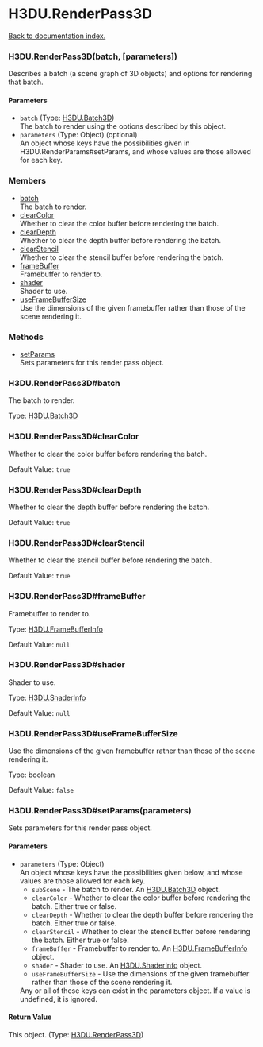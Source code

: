 # H3DU.RenderPass3D

[Back to documentation index.](index.md)

 <a name='H3DU.RenderPass3D'></a>
### H3DU.RenderPass3D(batch, [parameters])

Describes a batch (a scene graph of 3D objects) and options for
rendering that batch.

#### Parameters

* `batch` (Type: <a href="H3DU.Batch3D.md">H3DU.Batch3D</a>)<br>
    The batch to render using the options described by this object.
* `parameters` (Type: Object) (optional)<br>
    An object whose keys have the possibilities given in H3DU.RenderParams#setParams, and whose values are those allowed for each key.

### Members

* [batch](#H3DU.RenderPass3D_batch)<br>The batch to render.
* [clearColor](#H3DU.RenderPass3D_clearColor)<br>Whether to clear the color buffer before rendering the batch.
* [clearDepth](#H3DU.RenderPass3D_clearDepth)<br>Whether to clear the depth buffer before rendering the batch.
* [clearStencil](#H3DU.RenderPass3D_clearStencil)<br>Whether to clear the stencil buffer before rendering the batch.
* [frameBuffer](#H3DU.RenderPass3D_frameBuffer)<br>Framebuffer to render to.
* [shader](#H3DU.RenderPass3D_shader)<br>Shader to use.
* [useFrameBufferSize](#H3DU.RenderPass3D_useFrameBufferSize)<br>Use the dimensions of the given framebuffer rather than those
of the scene rendering it.

### Methods

* [setParams](#H3DU.RenderPass3D_setParams)<br>Sets parameters for this render pass object.

<a id='H3DU.RenderPass3D_batch'></a>
### H3DU.RenderPass3D#batch

The batch to render.

Type: <a href="H3DU.Batch3D.md">H3DU.Batch3D</a>

<a id='H3DU.RenderPass3D_clearColor'></a>
### H3DU.RenderPass3D#clearColor

Whether to clear the color buffer before rendering the batch.

Default Value: `true`

<a id='H3DU.RenderPass3D_clearDepth'></a>
### H3DU.RenderPass3D#clearDepth

Whether to clear the depth buffer before rendering the batch.

Default Value: `true`

<a id='H3DU.RenderPass3D_clearStencil'></a>
### H3DU.RenderPass3D#clearStencil

Whether to clear the stencil buffer before rendering the batch.

Default Value: `true`

<a id='H3DU.RenderPass3D_frameBuffer'></a>
### H3DU.RenderPass3D#frameBuffer

Framebuffer to render to.

Type: <a href="H3DU.FrameBufferInfo.md">H3DU.FrameBufferInfo</a>

Default Value: `null`

<a id='H3DU.RenderPass3D_shader'></a>
### H3DU.RenderPass3D#shader

Shader to use.

Type: <a href="H3DU.ShaderInfo.md">H3DU.ShaderInfo</a>

Default Value: `null`

<a id='H3DU.RenderPass3D_useFrameBufferSize'></a>
### H3DU.RenderPass3D#useFrameBufferSize

Use the dimensions of the given framebuffer rather than those
of the scene rendering it.

Type: boolean

Default Value: `false`

 <a name='H3DU.RenderPass3D_setParams'></a>
### H3DU.RenderPass3D#setParams(parameters)

Sets parameters for this render pass object.

#### Parameters

* `parameters` (Type: Object)<br>
    An object whose keys have the possibilities given below, and whose values are those allowed for each key.<ul> <li><code>subScene</code> - The batch to render. An <a href="H3DU.Batch3D.md">H3DU.Batch3D</a> object. <li><code>clearColor</code> - Whether to clear the color buffer before rendering the batch. Either true or false. <li><code>clearDepth</code> - Whether to clear the depth buffer before rendering the batch. Either true or false. <li><code>clearStencil</code> - Whether to clear the stencil buffer before rendering the batch. Either true or false. <li><code>frameBuffer</code> - Framebuffer to render to. An <a href="H3DU.FrameBufferInfo.md">H3DU.FrameBufferInfo</a> object. <li><code>shader</code> - Shader to use. An <a href="H3DU.ShaderInfo.md">H3DU.ShaderInfo</a> object. <li><code>useFrameBufferSize</code> - Use the dimensions of the given framebuffer rather than those of the scene rendering it. </ul> Any or all of these keys can exist in the parameters object. If a value is undefined, it is ignored.

#### Return Value

This object. (Type: <a href="H3DU.RenderPass3D.md">H3DU.RenderPass3D</a>)
